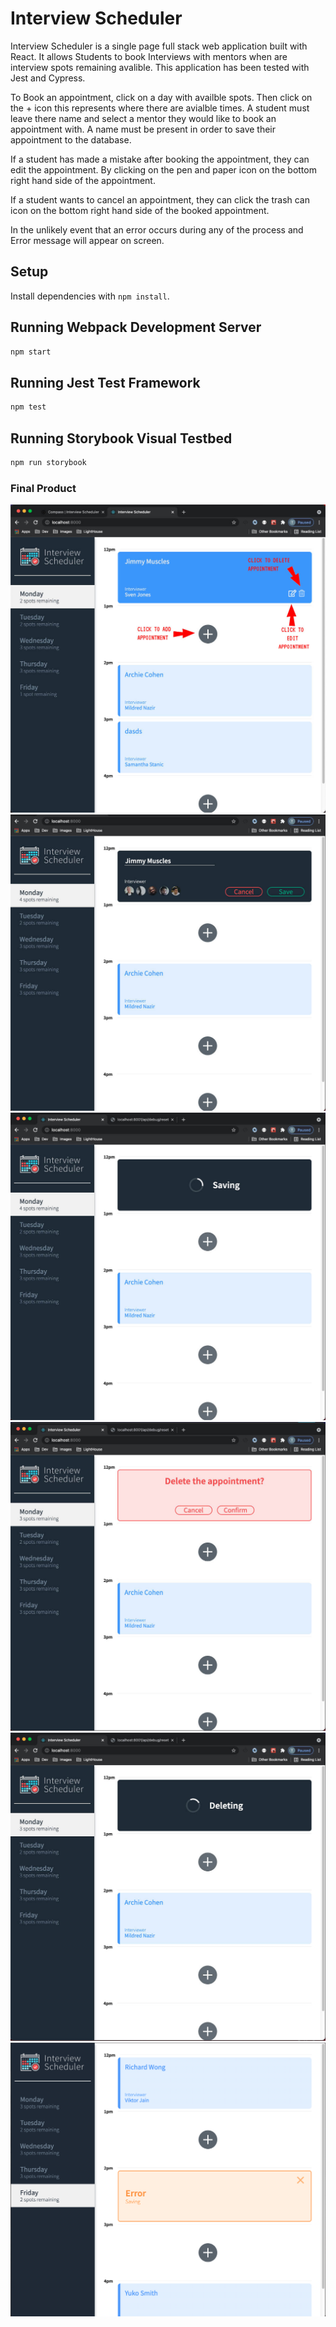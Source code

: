 # Interview Scheduler
Interview Scheduler is a single page full stack web application built with React. It allows Students to book Interviews with mentors when are interview spots remaining avalible. This application has been tested with Jest and Cypress. 

To Book an appointment, click on a day with availble spots. Then click on the + icon this represents where there are avialble times. 
A student must leave there name and select a mentor they would like to book an appointment with. A name must be present in order to save their appointment to the database.  

If a student has made a mistake after booking the appointment, they can edit the appointment. By clicking on the pen and paper icon on the bottom right hand side of the appointment. 

If a student wants to cancel an appointment, they can click the trash can icon on the bottom right hand side of the booked appointment. 

In the unlikely event that an error occurs during any of the process and Error message will appear on screen. 

## Setup

Install dependencies with `npm install`.

## Running Webpack Development Server

```sh
npm start
```

## Running Jest Test Framework

```sh
npm test
```

## Running Storybook Visual Testbed

```sh
npm run storybook
```
### Final Product

!["How to use"](public/images/githubreadmePhotos/HowToUse.jpg)
!["Making Appointment"](public/images/githubreadmePhotos/MakingAPT.jpg)
!["Saving Appointment"](public/images/githubreadmePhotos/Saving.jpg)
!["Confirmation to delete"](public/images/githubreadmePhotos/DoYouDelete.jpg)
!["Deleting"](public/images/githubreadmePhotos/Deleting.jpg)
!["Error"](public/images/githubreadmePhotos/Error.png)
